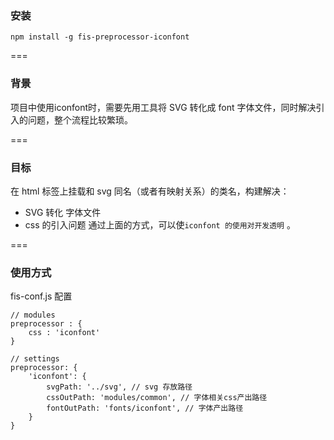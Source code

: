 ### 安装
```
npm install -g fis-preprocessor-iconfont
```

=== 
### 背景

项目中使用iconfont时，需要先用工具将 SVG 转化成 font 字体文件，同时解决引入的问题，整个流程比较繁琐。

=== 
### 目标
在 html 标签上挂载和 svg 同名（或者有映射关系）的类名，构建解决：
+ SVG 转化 字体文件
+ css 的引入问题
通过上面的方式，可以使`iconfont 的使用对开发透明` 。

===
### 使用方式
fis-conf.js 配置
```
// modules
preprocessor : {
    css : 'iconfont'
}

// settings
preprocessor: {
    'iconfont': {
        svgPath: '../svg', // svg 存放路径
        cssOutPath: 'modules/common', // 字体相关css产出路径
        fontOutPath: 'fonts/iconfont', // 字体产出路径
    }
}
```

